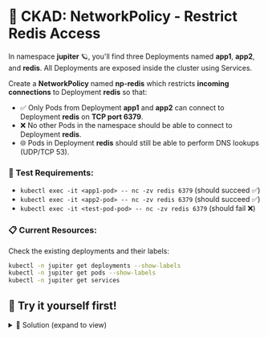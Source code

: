 # 🔐 CKAD: NetworkPolicy - Restrict Redis Access

In namespace **jupiter** 🪐, you'll find three Deployments named **app1**, **app2**, and **redis**.
All Deployments are exposed inside the cluster using Services.

Create a **NetworkPolicy** named **np-redis** which restricts **incoming connections** to Deployment **redis** so that:

* ✅ Only Pods from Deployment **app1** and **app2** can connect to Deployment **redis** on **TCP port 6379**.
* ❌ No other Pods in the namespace should be able to connect to Deployment **redis**.
* 🌐 Pods in Deployment **redis** should still be able to perform DNS lookups (UDP/TCP 53).

### 🧪 Test Requirements:
* `kubectl exec -it <app1-pod> -- nc -zv redis 6379` (should succeed ✅)
* `kubectl exec -it <app2-pod> -- nc -zv redis 6379` (should succeed ✅)  
* `kubectl exec -it <test-pod-pod> -- nc -zv redis 6379` (should fail ❌)

### 📋 Current Resources:
Check the existing deployments and their labels:
```bash
kubectl -n jupiter get deployments --show-labels
kubectl -n jupiter get pods --show-labels
kubectl -n jupiter get services
```

## 💪 Try it yourself first!

<details><summary> 🎯 Solution (expand to view)</summary>

### 🔍 Step 1: Analyze the existing resources

First, examine the deployments and their labels:
```bash
kubectl -n jupiter get deployments --show-labels
kubectl -n jupiter get pods --show-labels
```

You'll see that each deployment creates pods with labels like `app=app1`, `app=app2`, and `app=redis`.

---

### 📝 Step 2: Create the NetworkPolicy

Create a NetworkPolicy that:
- 🎯 Targets pods with `app=redis` 
- ⬇️ Allows ingress from pods with `app=app1` and `app=app2` on port 6379
- ⬆️ Allows egress for DNS (UDP/TCP port 53)

```bash
cat <<EOF | kubectl apply -f -
apiVersion: networking.k8s.io/v1
kind: NetworkPolicy
metadata:
  name: np-redis
  namespace: jupiter
spec:
  podSelector:
    matchLabels:
      app: redis
  policyTypes:
  - Ingress
  - Egress
  ingress:
  - from:
    - podSelector:
        matchLabels:
          app: app1
    - podSelector:
        matchLabels:
          app: app2
    ports:
    - protocol: TCP
      port: 6379
  egress:
  - ports:
    - protocol: UDP
      port: 53
    - protocol: TCP
      port: 53
EOF
```

---

### 🔍 Step 3: Verify the NetworkPolicy

Check that the NetworkPolicy was created correctly:
```bash
kubectl -n jupiter get networkpolicy
kubectl -n jupiter describe networkpolicy np-redis
```

---

### 🧪 Step 4: Test the connectivity

Get the pod names first:
```bash
kubectl -n jupiter get pods
```

Test that app1 and app2 can connect to redis:
```bash
# Get pod names (replace with actual names)
APP1_POD=$(kubectl -n jupiter get pods -l app=app1 -o jsonpath='{.items[0].metadata.name}')
APP2_POD=$(kubectl -n jupiter get pods -l app=app2 -o jsonpath='{.items[0].metadata.name}')
TEST_POD=$(kubectl -n jupiter get pods -l app=test-pod -o jsonpath='{.items[0].metadata.name}')

# These should succeed ✅
kubectl -n jupiter exec -it $APP1_POD -- nc -zv redis 6379
kubectl -n jupiter exec -it $APP2_POD -- nc -zv redis 6379

# This should fail ❌ (timeout or connection refused)
kubectl -n jupiter exec -it $TEST_POD -- nc -zv redis 6379
```

---

### 🌐 Step 5: Test DNS functionality

Verify that redis pods can still perform DNS lookups:
```bash
REDIS_POD=$(kubectl -n jupiter get pods -l app=redis -o jsonpath='{.items[0].metadata.name}')
kubectl -n jupiter exec -it $REDIS_POD -- nslookup kubernetes.default
```

---

🎉 **Final result:**

* ✅ Only app1 and app2 pods can connect to redis on port 6379
* ❌ test-pod cannot connect to redis  
* 🌐 Redis pods can still perform DNS lookups
* 🔐 The NetworkPolicy `np-redis` successfully restricts incoming connections while maintaining essential functionality

</details>
